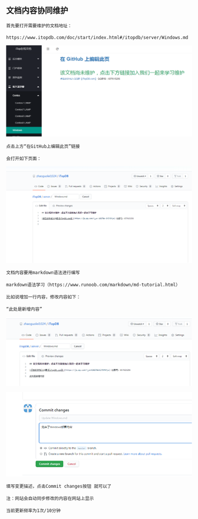 ## 文档内容协同维护





```
首先要打开需要维护的文档地址：

https://www.itopdb.com/doc/start/index.html#/itopdb/server/Windows.md
```



![image-20200609104236345](..\assets\image-20200609104236345.png)





```
点击上方“在GitHub上编辑此页”链接

会打开如下页面：
```



![image-20200609104347787](..\assets\image-20200609104347787.png)


```
文档内容要用markdown语法进行编写

markdown语法学习（https://www.runoob.com/markdown/md-tutorial.html）

比如说增加一行内容，修改内容如下：

“此处是新增内容”
```
![image-20200609104648137](..\assets\image-20200609104648137.png)

![image-20200609104756064](..\assets\image-20200609104756064.png)


```
填写变更描述，点击Commit changes按钮 就可以了

注：网站会自动同步修改的内容在网站上显示

当前更新频率为1次/10分钟
```